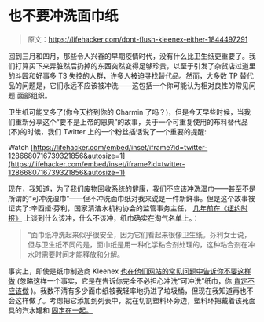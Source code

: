 # 也不要冲洗面巾纸

> 原文：<https://lifehacker.com/dont-flush-kleenex-either-1844497291>

回到三月和四月，那些令人兴奋的早期疫情时代，没有什么比卫生纸更重要了。我们打算买下来弄脏然后扔掉的东西突然变得足够珍贵，以至于引发了杂货店过道里的斗殴和好事多 T3 失控的人群，许多人被迫寻找替代品。然而，大多数 TP 替代品的问题是，它们永远不应该被冲洗——这包括一个你可能认为相对良性的常见问题:面部组织。

卫生纸可能又多了(你今天挤到你的 Charmin 了吗？)，但是今天早些时候，当我们重新分享这个“要不是上帝的恩典”的故事，关于一个可重复使用的布料替代品(不)的时候，我们 Twitter 上的一个粉丝插话说了一个重要的提醒:

Watch [https://lifehacker.com/embed/inset/iframe?id=twitter-1286680716739321856&autosize=1](https://lifehacker.com/embed/inset/iframe?id=twitter-1286680716739321856&autosize=1) 

现在，我知道，为了我们废物回收系统的健康，我们不应该冲洗湿巾——甚至不是所谓的“可冲洗湿巾”——但不冲洗面巾纸对我来说是一件新鲜事。但是这个故事被证实了:辛西娅·芬利，国家清洁水机构协会的监管事务主任， [几年前在《纽约时报》](https://www.nytimes.com/2018/08/25/science/do-not-flush-down-toilet.html) 上谈到什么该冲，什么不该冲，纸巾确实在淘气名单上。：

> “面巾纸冲洗起来似乎很安全，因为它们看起来很像卫生纸。芬利女士说，但与卫生纸不同的是，面巾纸是用一种化学粘合剂处理的，这种粘合剂在冲水时需要时间才能释放和分解。

事实上，即使是纸巾制造商 Kleenex [也在他们网站的常见问题中告诉你不要这样做](https://www.kleenex.com/en-us/faq) (忽略这样一个事实，它是在告诉你完全不必担心冲洗“可冲洗”纸巾，你 [肯定不应该做](https://www.washingtonpost.com/business/2019/05/21/flushable-wipes-are-terrible-plumbing/) )。我数不清有多少面巾纸被我轻率地扔进了垃圾桶，但现在我知道再也不会这样做了。考虑把它添加到列表中，就在切割塑料环旁边，塑料环把戴着该死面具的汽水罐和 [固定在一起。](https://vitals.lifehacker.com/how-masks-protect-us-from-the-coronavirus-1844220877)